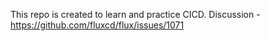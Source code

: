 This repo is created to learn and practice CICD. 
Discussion - https://github.com/fluxcd/flux/issues/1071
